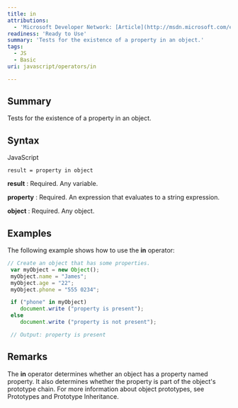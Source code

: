 ```yaml
---
title: in
attributions:
  - 'Microsoft Developer Network: [Article](http://msdn.microsoft.com/en-us/library/ie/9k25hbz2(v=vs.94).aspx)'
readiness: 'Ready to Use'
summary: 'Tests for the existence of a property in an object.'
tags:
  - JS
  - Basic
uri: javascript/operators/in

---
```

## Summary

Tests for the existence of a property in an object.

## Syntax

<span class="language">JavaScript</span>

    result = property in object

**result**
:   Required. Any variable.

**property**
:   Required. An expression that evaluates to a string expression.

**object**
:   Required. Any object.

## Examples

The following example shows how to use the **in** operator:

``` js
// Create an object that has some properties.
 var myObject = new Object();
 myObject.name = "James";
 myObject.age = "22";
 myObject.phone = "555 0234";

 if ("phone" in myObject)
    document.write ("property is present");
 else
    document.write ("property is not present");

 // Output: property is present
```

## Remarks

The **in** operator determines whether an object has a property named property. It also determines whether the property is part of the object's prototype chain. For more information about object prototypes, see Prototypes and Prototype Inheritance.

